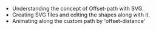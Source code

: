- Understanding the concept of Offset-path with SVG.
- Creating SVG files and editing the shapes along with it.
- Animating along the custom path by 'offset-distance'
